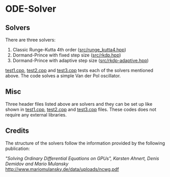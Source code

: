 # ODE-Solver


## Solvers
There are three solvers:
1. Classic Runge-Kutta 4th order    ([src/runge_kutta4.hpp](https://github.com/andrew-sohn/ODE-Solver/blob/main/src/runge_kutta4.hpp))
2. Dormand-Prince with fixed step size    ([src/rkdp.hpp](https://github.com/andrew-sohn/ODE-Solver/blob/main/src/rkdp.hpp))
3. Dormand-Prince with adaptive step size    ([src/rkdp-adaptive.hpp](https://github.com/andrew-sohn/ODE-Solver/blob/main/src/rkdp-adaptive.hpp))

[test1.cpp](https://github.com/andrew-sohn/ODE-Solver/blob/main/src/test1.cpp), [test2.cpp](https://github.com/andrew-sohn/ODE-Solver/blob/main/src/test2.cpp) and [test3.cpp](https://github.com/andrew-sohn/ODE-Solver/blob/main/src/test3.cpp) tests each of the solvers mentioned above. The code solves a simple Van der Pol oscillator.


## Misc
Three header files listed above are solvers and they can be set up like shown in [test1.cpp](https://github.com/andrew-sohn/ODE-Solver/blob/main/src/test1.cpp), [test2.cpp](https://github.com/andrew-sohn/ODE-Solver/blob/main/src/test2.cpp) and [test3.cpp](https://github.com/andrew-sohn/ODE-Solver/blob/main/src/test3.cpp) files.
These codes does not require any external libraries.


## Credits
The structure of the solvers follow the information provided by the following publication:

*"Solving Ordinary Differential Equations on GPUs", Karsten Ahnert, Denis Demidov and Mario Mulansky*
http://www.mariomulansky.de/data/uploads/ncwg.pdf

